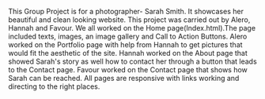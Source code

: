 This Group Project is for a photographer- Sarah Smith.
It showcases her beautiful and clean looking website.
This project was carried out by Alero, Hannah and Favour.
We all worked on the Home page(Index.html).The page included texts, images, an image gallery and Call to Action Buttons.
Alero worked on the Portfolio page with help from Hannah to get pictures that would fit the aesthetic of the site.
Hannah worked on the About page that showed Sarah's story as well how to contact her through a button that leads to the Contact page.
Favour worked on the Contact page that shows how Sarah can be reached.
All pages are responsive with links working and directing to the right places.
